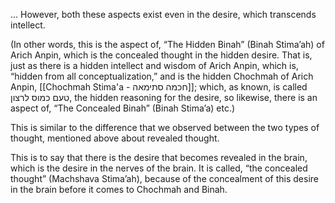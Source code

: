 

...
However, both these aspects exist even in the desire, which transcends intellect.

(In other words, this is the aspect of, “The Hidden Binah” (Binah Stima’ah) of Arich Anpin, which is the concealed thought in the hidden desire. That is, just as there is a hidden intellect and wisdom of Arich Anpin, which is, “hidden from all conceptualization,” and is the hidden Chochmah of Arich Anpin, [[Chochmah Stima'a - חכמה סתימאה]]; which, as known, is called טעם כמוס לרצון, the hidden reasoning for the desire, so likewise, there is an aspect of, “The Concealed Binah” (Binah Stima’a) etc.)

This is similar to the difference that we observed between the two types of thought, mentioned above about revealed thought.

This is to say that there is the desire that becomes revealed in the brain, which is the desire in the nerves of the brain. It is called, “the concealed thought” (Machshava Stima’ah), because of the concealment of this desire in the brain before it comes to Chochmah and Binah.